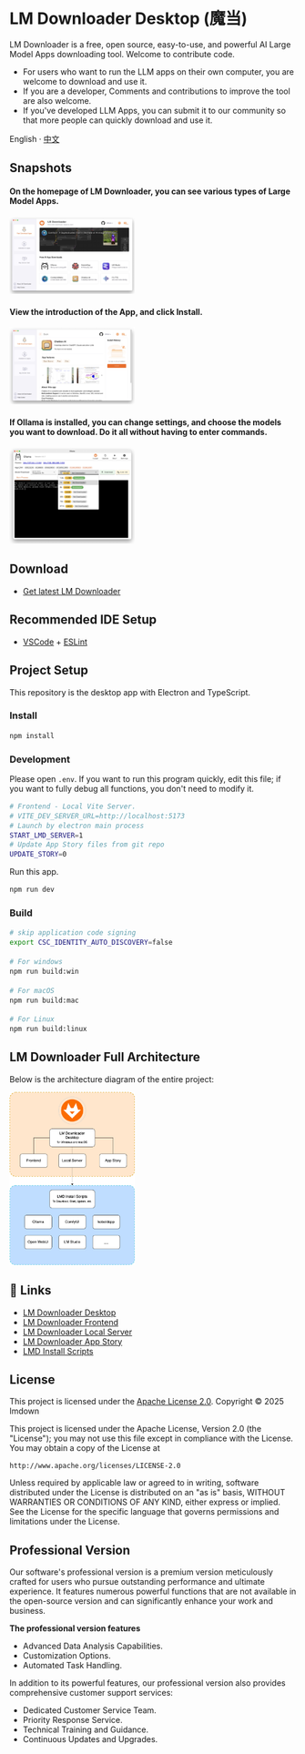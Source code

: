 # LM Downloader Desktop (魔当)

LM Downloader is a free, open source, easy-to-use, and powerful AI Large Model Apps downloading tool. Welcome to contribute code.

- For users who want to run the LLM apps on their own computer, you are welcome to download and use it.
- If you are a developer, Comments and contributions to improve the tool are also welcome.
- If you've developed LLM Apps, you can submit it to our community so that more people can quickly download and use it.

English · [中文](./README-zh.md)


## Snapshots

#### On the homepage of LM Downloader, you can see various types of Large Model Apps.

<img width="220" src="docs/en/lm-downloader-home-en.jpg">

#### View the introduction of the App, and click Install.

<img width="220" src="docs/en/chatbox-install-en.jpg">

#### If Ollama is installed, you can change settings, and choose the models you want to download. Do it all without having to enter commands.

<img width="220" src="docs/en/ollama-install-models-en.jpg">


## Download

- [Get latest LM Downloader](https://gitee.com/lmdown/lm-downloader-desktop/releases)

## Recommended IDE Setup

- [VSCode](https://code.visualstudio.com/) + [ESLint](https://marketplace.visualstudio.com/items?itemName=dbaeumer.vscode-eslint)

## Project Setup

This repository is the desktop app with Electron and TypeScript.

### Install

```bash
npm install
```

### Development

Please open ```.env```. If you want to run this program quickly, edit this file; if you want to fully debug all functions, you don't need to modify it.

```bash
# Frontend - Local Vite Server.
# VITE_DEV_SERVER_URL=http://localhost:5173
# Launch by electron main process
START_LMD_SERVER=1
# Update App Story files from git repo
UPDATE_STORY=0
```

Run this app.
```bash
npm run dev
```

### Build

```bash
# skip application code signing
export CSC_IDENTITY_AUTO_DISCOVERY=false

# For windows
npm run build:win

# For macOS
npm run build:mac

# For Linux
npm run build:linux
```

## LM Downloader Full Architecture

Below is the architecture diagram of the entire project:

<img width="220" src="docs/Architecture.png">

## 🔗 Links

- [LM Downloader Desktop](https://gitee.com/lmdown/lm-downloader-desktop)
- [LM Downloader Frontend](https://gitee.com/lmdown/lm-downloader-frontend)
- [LM Downloader Local Server](https://gitee.com/lmdown/lm-downloader-local-server)
- [LM Downloader App Story](https://gitee.com/lmdown/lm-downloader-app-story)
- [LMD Install Scripts](https://gitee.com/lmdown/lm-downloader-app-story)


## License

This project is licensed under the [Apache License 2.0](http://www.apache.org/licenses/LICENSE-2.0). Copyright © 2025 lmdown

This project is licensed under the Apache License, Version 2.0 (the "License");
you may not use this file except in compliance with the License.
You may obtain a copy of the License at

    http://www.apache.org/licenses/LICENSE-2.0

Unless required by applicable law or agreed to in writing, software
distributed under the License is distributed on an "as is" basis,
WITHOUT WARRANTIES OR CONDITIONS OF ANY KIND, either express or implied.
See the License for the specific language that governs permissions and
limitations under the License.


## Professional Version

Our software's professional version is a premium version meticulously crafted for users who pursue outstanding performance and ultimate experience. It features numerous powerful functions that are not available in the open-source version and can significantly enhance your work and business.

**The professional version features**
- Advanced Data Analysis Capabilities.
- Customization Options.
- Automated Task Handling.

In addition to its powerful features, our professional version also provides comprehensive customer support services:
- Dedicated Customer Service Team.
- Priority Response Service.
- Technical Training and Guidance.
- Continuous Updates and Upgrades.
